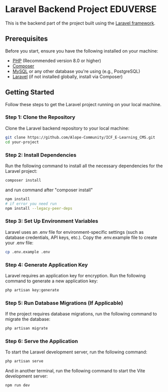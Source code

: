 # Laravel Backend Project EDUVERSE

This is the backend part of the project built using the [Laravel framework](https://laravel.com/).

## Prerequisites

Before you start, ensure you have the following installed on your machine:

-   [PHP](https://www.php.net/) (Recommended version 8.0 or higher)
-   [Composer](https://getcomposer.org/)
-   [MySQL](https://www.mysql.com/) or any other database you're using (e.g., PostgreSQL)
-   [Laravel](https://laravel.com/docs) (if not installed globally, install via Composer)

## Getting Started

Follow these steps to get the Laravel project running on your local machine.

### Step 1: Clone the Repository

Clone the Laravel backend repository to your local machine:

```bash
git clone https://github.com/Alope-Community/ICF_E-Learning_CMS.git
cd your-project
```

### Step 2: Install Dependencies

Run the following command to install all the necessary dependencies for the Laravel project:

```bash
composer install
```

and run command after "composer install"

```bash
npm install
# if error you need run
npm install --legacy-peer-deps
```

### Step 3: Set Up Environment Variables

Laravel uses an .env file for environment-specific settings (such as database credentials, API keys, etc.). Copy the .env.example file to create your .env file:

```bash
cp .env.example .env
```

### Step 4: Generate Application Key

Laravel requires an application key for encryption. Run the following command to generate a new application key:

```bash
php artisan key:generate
```

### Step 5: Run Database Migrations (If Applicable)

If the project requires database migrations, run the following command to migrate the database:

```bash
php artisan migrate
```

### Step 6: Serve the Application

To start the Laravel development server, run the following command:

```bash
php artisan serve
```

And in another terminal, run the following command to start the Vite development server:

```bash
npm run dev
```
